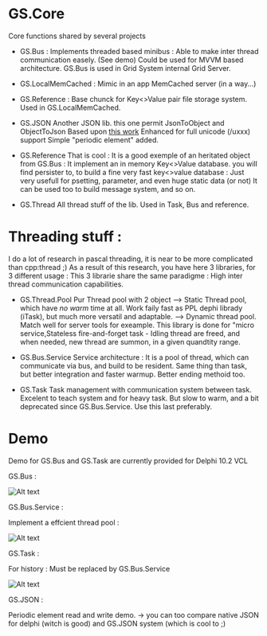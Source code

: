 # GS.Core
  Core functions shared by several projects 

- GS.Bus : 
  Implements threaded based minibus : Able to make inter thread communication easely. (See demo)
  Could be used for MVVM based architecture. GS.Bus is used in Grid System internal Grid Server.

- GS.LocalMemCached : 
  Mimic in an app MemCached server (in a way...)

- GS.Reference : 
  Base chunck for Key<>Value pair file storage system. Used in GS.LocalMemCached.
  
- GS.JSON
  Another JSON lib. this one permit JsonToObject and ObjectToJson
  Based upon [this work](https://github.com/rilyu/json4delphi) 
  Enhanced for full unicode (/uxxx) support
  Simple "periodic element" added.
  
- GS.Reference
  That is cool : It is a good exemple of an heritated object from GS.Bus : It implement an in memory Key<>Value database.
  you will find persister to, to build a fine very fast key<>value database : Just very usefull for psetting, parameter, and even huge static data (or not)
  It can be used too to build message system, and so on.
  
- GS.Thread 
  All thread stuff of the lib. Used in Task, Bus and reference.

# Threading stuff : 
  I do a lot of research in pascal threading, it is near to be more complicated than cpp:thread ;)
  As a result of this research, you have here 3 libraries, for 3 different usage : 
  This 3 librarie share the same paradigme : High inter thread communication capabilities.
  
  
- GS.Thread.Pool
  Pur Thread pool with 2 object
  --> Static Thread pool, which have *no warm* time at all. Work faily fast as PPL dephi librady (iTask), but much more versatil and adaptable.
  --> Dynamic thread pool. Match well for server tools for exeample. 
  This library is done for "micro service,Stateless fire-and-forget task - 
  Idling thread are freed, and when needed, new thread are summon, in a given quandtity range.
  
- GS.Bus.Service
  Service architecture : It is a pool of thread, which can communicate via bus, and build to be resident.
  Same thing than task, but better integration and faster warmup. Better ending methoid too.

- GS.Task
  Task management with communication system between task.
  Excelent to teach system and for heavy task. But slow to warm, and a bit deprecated since GS.Bus.Service. Use this last preferably.
  
  

# Demo

  Demo for GS.Bus and GS.Task are currently provided for Delphi 10.2 VCL
  
  GS.Bus : 
  
  ![Alt text](/../master/Ressources/GSBusBenchVisual.png?raw=true "GS.Bus Bench demo")
  
  GS.Bus.Service : 
  
  Implement a effcient thread pool : 
  
  ![Alt text](/../master/Ressources/GSServiceBenchRayTracer.png?raw=true "GS.Bus.Service Bench demo")
  
  GS.Task : 
  
  For history : Must be replaced by GS.Bus.Service
  
  ![Alt text](/../master/Ressources/GTaskBenchVisu.png?raw=true "GS.Bus Bench demo")

  GS.JSON : 
  
  Periodic element read and write demo.
  -> you can too compare native JSON for delphi (witch is good) and GS.JSON system (which is cool to ;)
  
  
